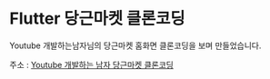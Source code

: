 # Flutter 당근마켓 클론코딩

Youtube 개발하는남자님의 당근마켓 홈화면 클론코딩을 보며 만들었습니다.

주소 : [Youtube 개발하는 남자 당근마켓 클론코딩](https://www.youtube.com/watch?v=aYeBFDnPbkY&list=PLgRxBCVPaZ_3R0h7mCkLJ1RKh7XRvoZdF&index=1&ab_channel=%EA%B0%9C%EB%B0%9C%ED%95%98%EB%8A%94%EB%82%A8%EC%9E%90)
